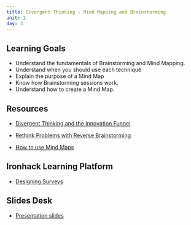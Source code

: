 ```yaml
---
title: Divergent Thinking - Mind Mapping and Brainstorming
unit: 1
day: 3
---
```


Learning Goals
--------------

- Understand the fundamentals of Brainstorming and Mind Mapping.
- Understand when you should use each technique
- Explain the purpose of a Mind Map
- Know how Brainstorming sessions work.
- Understand how to create a Mind Map.

Resources
---------
- [Divergent Thinking and the Innovation Funnel](https://www.ideou.com/blogs/inspiration/brendan-boyle-on-divergent-thinking-and-the-innovation-funnel)

- [Rethink Problems with Reverse Brainstorming](https://medium.com/known/rethink-problems-with-reverse-brainstorming-eeba45bfc62e)

- [How to use Mind Maps](https://lifehacker.com/how-to-use-mind-maps-to-unleash-your-brains-creativity-1348869811)


Ironhack Learning Platform
--------------------------
- [Designing Surveys](http://learn.ironhack.com/#/learning_unit/7020)


Slides Desk
-----------
- [Presentation slides](https://docs.google.com/presentation/d/11f0cUQ67bem0aMhskOdomQxxWcmguv2pGoyzVDNuffQ/view#slide=id.g4123adfa1f_2_50)
